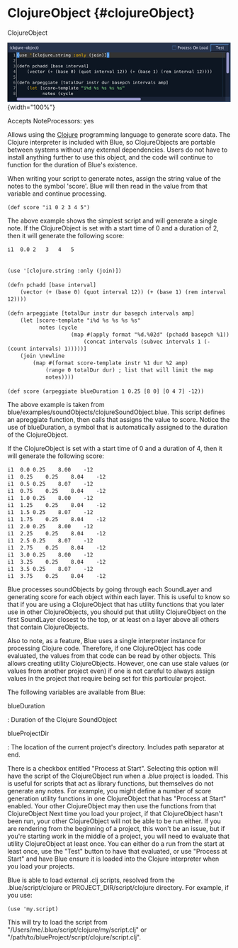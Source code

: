 ClojureObject {#clojureObject}
=============

ClojureObject

![ ClojureObject ](../../../images/clojureObject.png){width="100%"}

Accepts NoteProcessors: yes

Allows using the [Clojure](http://www.clojure.org) programming language
to generate score data. The Clojure interpreter is included with Blue,
so ClojureObjects are portable between systems without any external
dependencies. Users do not have to install anything further to use this
object, and the code will continue to function for the duration of
Blue's existence.

When writing your script to generate notes, assign the string value of
the notes to the symbol 'score'. Blue will then read in the value from
that variable and continue processing.

    (def score "i1 0 2 3 4 5")
        

The above example shows the simplest script and will generate a single
note. If the ClojureObject is set with a start time of 0 and a duration
of 2, then it will generate the following score:

    i1  0.0 2   3   4   5
        

    (use '[clojure.string :only (join)])

    (defn pchadd [base interval] 
        (vector (+ (base 0) (quot interval 12)) (+ (base 1) (rem interval 12))))

    (defn arpeggiate [totalDur instr dur basepch intervals amp]
        (let [score-template "i%d %s %s %s %s"
              notes (cycle 
                        (map #(apply format "%d.%02d" (pchadd basepch %1)) 
                            (concat intervals (subvec intervals 1 (- (count intervals) 1)))))]
        (join \newline
            (map #(format score-template instr %1 dur %2 amp) 
                (range 0 totalDur dur) ; list that will limit the map
                notes))))

    (def score (arpeggiate blueDuration 1 0.25 [8 0] [0 4 7] -12))
        

The above example is taken from
blue/examples/soundObjects/clojureSoundObject.blue. This script defines
an apreggiate function, then calls that assigns the value to score.
Notice the use of blueDuration, a symbol that is automatically assigned
to the duration of the ClojureObject.

If the ClojureObject is set with a start time of 0 and a duration of 4,
then it will generate the following score:

    i1  0.0 0.25    8.00    -12
    i1  0.25    0.25    8.04    -12
    i1  0.5 0.25    8.07    -12
    i1  0.75    0.25    8.04    -12
    i1  1.0 0.25    8.00    -12
    i1  1.25    0.25    8.04    -12
    i1  1.5 0.25    8.07    -12
    i1  1.75    0.25    8.04    -12
    i1  2.0 0.25    8.00    -12
    i1  2.25    0.25    8.04    -12
    i1  2.5 0.25    8.07    -12
    i1  2.75    0.25    8.04    -12
    i1  3.0 0.25    8.00    -12
    i1  3.25    0.25    8.04    -12
    i1  3.5 0.25    8.07    -12
    i1  3.75    0.25    8.04    -12
        

Blue processes soundObjects by going through each SoundLayer and
generating score for each object within each layer. This is useful to
know so that if you are using a ClojureObject that has utility functions
that you later use in other ClojureObjects, you should put that utility
ClojureObject on the first SoundLayer closest to the top, or at least on
a layer above all others that contain ClojureObjects.

Also to note, as a feature, Blue uses a single interpreter instance for
processing Clojure code. Therefore, if one ClojureObject has code
evaluated, the values from that code can be read by other objects. This
allows creating utility ClojureObjects. However, one can use stale
values (or values from another project even) if one is not careful to
always assign values in the project that require being set for this
particular project.

The following variables are available from Blue:

blueDuration

:   Duration of the Clojure SoundObject

blueProjectDir

:   The location of the current project's directory. Includes path
    separator at end.

There is a checkbox entitled "Process at Start". Selecting this option
will have the script of the ClojureObject run when a .blue project is
loaded. This is useful for scripts that act as library functions, but
themselves do not generate any notes. For example, you might define a
number of score generation utility functions in one ClojureObject that
has "Process at Start" enabled. Your other ClojureObject may then use
the functions from that ClojureObject Next time you load your project,
if that ClojureObject hasn't been run, your other ClojureObject will
not be able to be run either. If you are rendering from the beginning of
a project, this won't be an issue, but if you're starting work in the
middle of a project, you will need to evaluate that utility
ClojureObject at least once. You can either do a run from the start at
least once, use the "Test" button to have that evaluated, or use
"Process at Start" and have Blue ensure it is loaded into the Clojure
interpreter when you load your projects.

Blue is able to load external .clj scripts, resolved from the
.blue/script/clojure or PROJECT\_DIR/script/clojure directory. For
example, if you use:

    (use 'my.script)      
        

This will try to load the script from
"/Users/me/.blue/script/clojure/my/script.clj" or
"/path/to/blueProject/script/clojure/script.clj".
